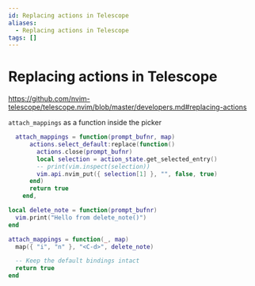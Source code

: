 ```yaml
---
id: Replacing actions in Telescope
aliases:
  - Replacing actions in Telescope
tags: []
---
```


# Replacing actions in Telescope

https://github.com/nvim-telescope/telescope.nvim/blob/master/developers.md#replacing-actions

`attach_mappings` as a function inside the picker

```lua
  attach_mappings = function(prompt_bufnr, map)
      actions.select_default:replace(function()
        actions.close(prompt_bufnr)
        local selection = action_state.get_selected_entry()
        -- print(vim.inspect(selection))
        vim.api.nvim_put({ selection[1] }, "", false, true)
      end)
      return true
    end,
```

```lua
local delete_note = function(prompt_bufnr)
  vim.print("Hello from delete_note()")
end

attach_mappings = function(_, map)
  map({ "i", "n" }, "<C-d>", delete_note)

  -- Keep the default bindings intact
  return true
end
```
